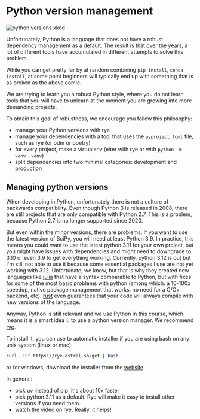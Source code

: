 # Python version management

![python versions xkcd](https://imgs.xkcd.com/comics/python_environment.png)

Unfortunately, Python is a language that does not have a robust dependency management as a default. The result is that over the years, a lot of different tools have accumulated in different attempts to solve this problem.

While you can get pretty far by at random combining `pip install`, `conda install`, at some point beginners will typically end up with something that is as broken as the above comic.

We are trying to learn you a robust Python style, where you do not learn tools that you will have to unlearn at the moment you are growing into more demanding projects.

To obtain this goal of robustness, we encourage you follow this philosophy:

- manage your Python versions with rye
- manage your dependencies with a tool that uses the `pyproject.toml` file, such as rye (or pdm or poetry)
- for every project, make a virtualenv (eiter with rye or with `python -m venv .venv`)
- split dependencies into two minimal categories: development and production

## Managing python versions

When developing in Python, unfortunately there is not a culture of backwards compatibility. Even though Python 3 is released in 2008, there are still projects that are only compatible with Python 2.7. This is a problem, because Python 2.7 is no longer supported since 2020.

But even within the minor versions, there are problems. If you want to use the latest version of SciPy, you will need at least Python 3.9. In practice, this means you could want to use the latest python 3.11 for your own project, but you might have issues with dependencies and might need to downgrade to 3.10 or even 3.9 to get everything working. Currently, python 3.12 is out but I'm still not able to use it because some essential packages I use are not yet working with 3.12. Unfortunate, we know, but that is why they created new languages like [julia](https://julialang.org/) that have a syntax comparable to Python, but with fixes for some of the most basic problems with python (among which: a 10-100x speedup, native package management that works, no need for a C/C+ backend, etc). [rust](https://www.rust-lang.org/) even guarantees that your code will always compile with new versions of the language.

Anyway, Python is still relevant and we use Python in this course, which means it is a smart idea 💡 to use a python version manager. We recommend [rye](https://rye.astral.sh/).

To install it, you can use to automatic installer if you are using bash on any unix system (linux or mac):

```bash
curl -sSf https://rye.astral.sh/get | bash
```

or for windows, download the installer from the [website](https://rye.astral.sh/).

In general:

- pick uv instead of pip, it's about 10x faster
- pick python 3.11 as a default. Rye will make it easy to install other versions if you need them.
- watch [the video](https://rye.astral.sh/guide/) on rye. Really, it helps!
